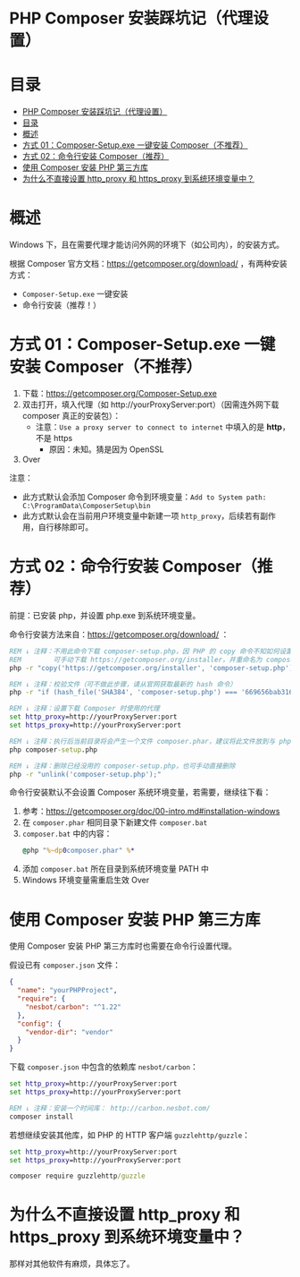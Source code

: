 # PHP Composer 安装踩坑记（代理设置）

# 目录

<!--ts-->
   * [PHP Composer 安装踩坑记（代理设置）](#php-composer-安装踩坑记代理设置)
   * [目录](#目录)
   * [概述](#概述)
   * [方式 01：Composer-Setup.exe 一键安装 Composer（不推荐）](#方式-01composer-setupexe-一键安装-composer不推荐)
   * [方式 02：命令行安装 Composer（推荐）](#方式-02命令行安装-composer推荐)
   * [使用 Composer 安装 PHP 第三方库](#使用-composer-安装-php-第三方库)
   * [为什么不直接设置 http_proxy 和 https_proxy 到系统环境变量中？](#为什么不直接设置-http_proxy-和-https_proxy-到系统环境变量中)


<!--te-->

# 概述

Windows 下，且在需要代理才能访问外网的环境下（如公司内），的安装方式。

根据 Composer 官方文档：https://getcomposer.org/download/ ，有两种安装方式：

- `Composer-Setup.exe` 一键安装
- 命令行安装（推荐！）

# 方式 01：Composer-Setup.exe 一键安装 Composer（不推荐）

1. 下载：https://getcomposer.org/Composer-Setup.exe
1. 双击打开，填入代理（如 http://yourProxyServer:port）（因需连外网下载 composer 真正的安装包）：
   - 注意：`Use a proxy server to connect to internet` 中填入的是 **http**，不是 https
     - 原因：未知。猜是因为 OpenSSL
1. Over

注意：

- 此方式默认会添加 Composer 命令到环境变量：`Add to System path: C:\ProgramData\ComposerSetup\bin`
- 此方式默认会在当前用户环境变量中新建一项 `http_proxy`，后续若有副作用，自行移除即可。

# 方式 02：命令行安装 Composer（推荐）

前提：已安装 php，并设置 php.exe 到系统环境变量。

命令行安装方法来自：https://getcomposer.org/download/ ：

```cmd
REM ↓ 注释：不用此命令下载 composer-setup.php，因 PHP 的 copy 命令不知如何设置代理
REM        可手动下载 https://getcomposer.org/installer，并重命名为 composer-setup.php
php -r "copy('https://getcomposer.org/installer', 'composer-setup.php');"

REM ↓ 注释：校验文件（可不做此步骤，请从官网获取最新的 hash 命令）
php -r "if (hash_file('SHA384', 'composer-setup.php') === '669656bab3166a7aff8a7506b8cb2d1c292f042046c5a994c43155c0be6190fa0355160742ab2e1c88d40d5be660b410') { echo 'Installer verified'; } else { echo 'Installer corrupt'; unlink('composer-setup.php'); } echo PHP_EOL;"

REM ↓ 注释：设置下载 Composer 时使用的代理
set http_proxy=http://yourProxyServer:port
set https_proxy=http://yourProxyServer:port

REM ↓ 注释：执行后当前目录将会产生一个文件 composer.phar，建议将此文件放到与 php.exe 相同目录中
php composer-setup.php

REM ↓ 注释：删除已经没用的 composer-setup.php，也可手动直接删除
php -r "unlink('composer-setup.php');"
```

命令行安装默认不会设置 Composer 系统环境变量，若需要，继续往下看：

1. 参考：https://getcomposer.org/doc/00-intro.md#installation-windows
1. 在 `composer.phar` 相同目录下新建文件 `composer.bat`
1. `composer.bat` 中的内容：
   ```cmd
   @php "%~dp0composer.phar" %*
   ```
1. 添加 `composer.bat` 所在目录到系统环境变量 PATH 中
1. Windows 环境变量需重启生效 Over

# 使用 Composer 安装 PHP 第三方库

使用 Composer 安装 PHP 第三方库时也需要在命令行设置代理。

假设已有 `composer.json` 文件：

```json
{
  "name": "yourPHPProject",
  "require": {
    "nesbot/carbon": "^1.22"
  },
  "config": {
    "vendor-dir": "vendor"
  }
}
```

下载 `composer.json` 中包含的依赖库 `nesbot/carbon`：

```cmd
set http_proxy=http://yourProxyServer:port
set https_proxy=http://yourProxyServer:port

REM ↓ 注释：安装一个时间库： http://carbon.nesbot.com/
composer install
```

若想继续安装其他库，如 PHP 的 HTTP 客户端 `guzzlehttp/guzzle`：

```cmd
set http_proxy=http://yourProxyServer:port
set https_proxy=http://yourProxyServer:port

composer require guzzlehttp/guzzle
```

# 为什么不直接设置 http_proxy 和 https_proxy 到系统环境变量中？

那样对其他软件有麻烦，具体忘了。
